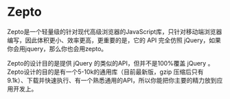 # Zepto

Zepto是一个轻量级的针对现代高级浏览器的JavaScript库，只针对移动端浏览器编写，因此体积更小、效率更高，更重要的是，它的 API 完全仿照 jQuery，如果你会用jquery，那么你也会用zepto。

Zepto的设计目的是提供 jQuery 的类似的API，但并不是100%覆盖 jQuery 。Zepto设计的目的是有一个5-10k的通用库（目前最新版，gzip 压缩后只有 9.1k）、下载并快速执行、有一个熟悉通用的API，所以你能把你主要的精力放到应用开发上。
